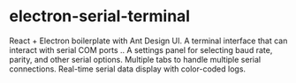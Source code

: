 # electron-serial-terminal
React + Electron boilerplate with Ant Design UI. A terminal interface that can interact with serial COM ports .. A settings panel for selecting baud rate, parity, and other serial options. Multiple tabs to handle multiple serial connections. Real-time serial data display with color-coded logs.
